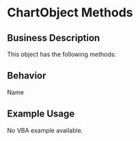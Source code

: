 # ChartObject Methods

## Business Description
This object has the following methods:

## Behavior
Name

## Example Usage
No VBA example available.